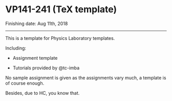# VP141-241 (TeX template)

Finishing date: Aug 11th, 2018
_____________________
This is a template for Physics Laboratory templates.

Including: 

* Assignment template

* Tutorials provided by @tc-imba

No sample assignment is given as the assignments vary much, a template is of course enough.

Besides, due to HC, you know that.
